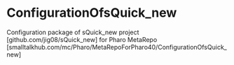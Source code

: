 # ConfigurationOfsQuick_new
Configuration package of sQuick_new project [github.com/jig08/sQuick_new] for Pharo MetaRepo [smalltalkhub.com/mc/Pharo/MetaRepoForPharo40/ConfigurationOfsQuick_new]
